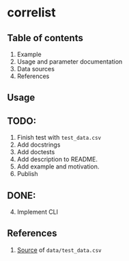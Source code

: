 # correlist

## Table of contents

1. Example
2. Usage and parameter documentation
3. Data sources
4. References

## Usage


## TODO:

1. Finish test with `test_data.csv`
2. Add docstrings
3. Add doctests
6. Add description to README.
7. Add example and motivation.
5. Publish

## DONE:
4. Implement CLI


## References

1. [Source](https://www.unitstatistics.com/warcraft2/) of `data/test_data.csv`